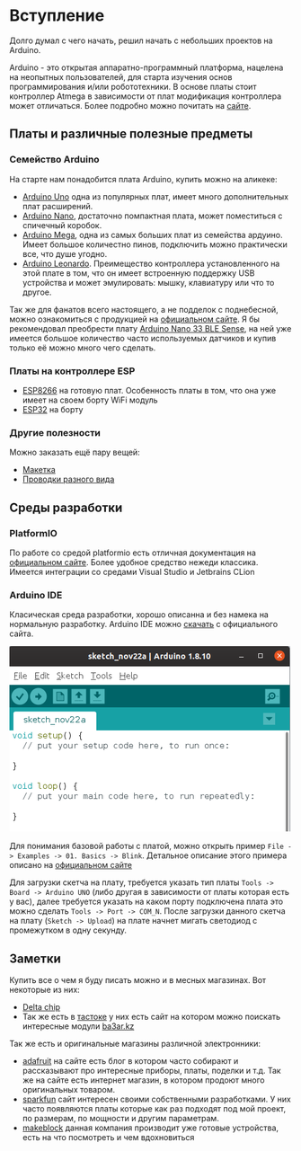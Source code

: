 # Вступление

Долго думал с чего начать, решил начать с небольших проектов на Arduino.

Arduino - это открытая аппаратно-программный платформа, нацелена на неопытных пользователей, для старта изучения основ программирования и/или робототехники. В основе платы стоит контроллер Atmega в зависимости от плат модификация контроллера может отличаться. Более подробно можно почитать на [сайте](https://www.arduino.cc/en/Guide/Introduction).

## Платы и различные полезные предметы

### Семейство Arduino

На старте нам понадобится плата Arduino, купить можно на аликеке:

* [Arduino Uno](https://ru.aliexpress.com/item/33009726379.html) одна из популярных плат, имеет много дополнительных плат расширений.
* [Arduino Nano](https://ru.aliexpress.com/item/32242048437.html), достаточно помпактная плата, может поместиться с спичечный коробок.
* [Arduino Mega](https://www.aliexpress.com/item/4000235952850.html), одна из самых больших плат из семейства ардуино. Имеет большое количестно пинов, подключить можно практически все, что душе угодно.
* [Arduino Leonardo](https://www.aliexpress.com/item/32923016834.html). Преимещество контроллера установленного на этой плате в том, что он имеет встроенную поддержку USB устройства и может эмулировать: мышку, клавиатуру или что то другое.

Так же для фанатов всего настоящего, а не подделок с поднебесной, можно ознакомиться с продукцией на [официальном сайте](https://store.arduino.cc/usa/arduino/boards-modules). Я бы рекомендовал преобрести плату [Arduino Nano 33 BLE Sense](https://store.arduino.cc/usa/nano-33-ble-sense-with-headers), на ней уже имеется большое количество часто используемых датчиков и купив только её можно много чего сделать.

### Платы на контроллере ESP

* [ESP8266](https://www.aliexpress.com/item/32647690484.html) на готовую плат. Особенность платы в том, что она уже имеет на своем борту WiFi модуль
* [ESP32](https://www.aliexpress.com/item/32990513451.html) на борту

### Другие полезности

Можно заказать ещё пару вещей:

* [Макетка](https://ru.aliexpress.com/item/32432740751.html)
* [Проводки разного вида](https://ru.aliexpress.com/item/32662824675.html)

## Среды разработки

### PlatformIO

По работе со средой platformio есть отличная документация на [официальном сайте](https://platformio.org/install/ide?install=vscode). Более удобное средство нежеди классика. Имеется интеграции со средами Visual Studio и Jetbrains CLion

### Arduino IDE

Класическая среда разработки, хорошо описанна и без намека на нормальную разработку. Arduino IDE можно [скачать](https://www.arduino.cc/en/Main/Software) с официального сайта.

![Arduino IDE](../img/00/arduino-ide.png)

Для понимания базовой работы с платой, можно открыть пример ```File -> Examples -> 01. Basics -> Blink```. Детальное описание этого примера описано на [официальном сайте](https://www.arduino.cc/en/Tutorial/Blink)

Для загрузки скетча на плату, требуется указать тип платы ```Tools -> Board -> Arduino UNO``` (либо другая в зависимости от платы которая есть у вас), далее требуется указать на каком порту подключена плата это можно сделать ```Tools -> Port -> COM_N```. После загрузки данного скетча на плату (```Sketch -> Upload```) на плате начнет мигать светодиод с промежутком в одну секунду.

## Заметки

Купить все о чем я буду писать можно и в месных магазинах. Вот некоторые из них:

* [Delta chip](https://go.2gis.com/qny6b)
* Так же есть в [тастоке](https://go.2gis.com/2oxdd) у них есть сайт на котором можно поискать интересные модули [ba3ar.kz](http://ba3ar.kz/)

Так же есть и оригинальные магазины различной электронники:

* [adafruit](https://www.adafruit.com/) на сайте есть блог в котором часто собирают и рассказывают про интересные приборы, платы, поделки и т.д. Так же на сайте есть интернет магазин, в котором продоют много оригинальных товаром.
* [sparkfun](https://www.sparkfun.com/) сайт интересен своими собственными разработками. У них часто появляются платы которые как раз подходят под мой проект, по размерам, по мощности и другим параметрам.
* [makeblock](https://www.makeblock.com/) данная компания производит уже готовые устройства, есть на что посмотреть и чем вдохновиться
